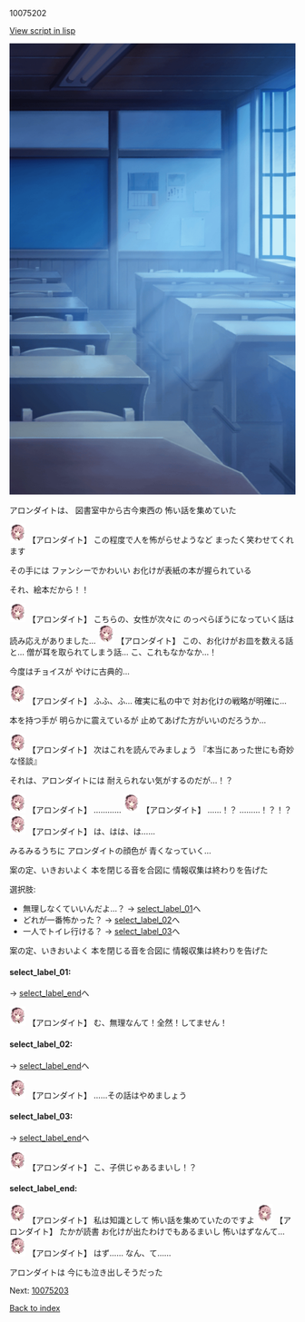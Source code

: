 10075202

[View script in lisp](../scripts/10075202.txt)

![classroom03_night.png](../images/backgrounds/classroom03_night.png)

アロンダイトは、
図書室中から古今東西の
怖い話を集めていた

<img src="../images/units/100751.png" alt="100751.png" height="34"/>
【アロンダイト】
この程度で人を怖がらせようなど
まったく笑わせてくれます

その手には
ファンシーでかわいい
お化けが表紙の本が握られている

それ、絵本だから！！

<img src="../images/units/100751.png" alt="100751.png" height="34"/>
【アロンダイト】
こちらの、女性が次々に
のっぺらぼうになっていく話は
読み応えがありました…

<img src="../images/units/100751.png" alt="100751.png" height="34"/>
【アロンダイト】
この、お化けがお皿を数える話と…
僧が耳を取られてしまう話…
こ、これもなかなか…！

今度はチョイスが
やけに古典的…

<img src="../images/units/100751.png" alt="100751.png" height="34"/>
【アロンダイト】
ふふ、ふ…
確実に私の中で
対お化けの戦略が明確に…

本を持つ手が
明らかに震えているが
止めてあげた方がいいのだろうか…

<img src="../images/units/100751.png" alt="100751.png" height="34"/>
【アロンダイト】
次はこれを読んでみましょう
『本当にあった世にも奇妙な怪談』

それは、アロンダイトには
耐えられない気がするのだが…！？

<img src="../images/units/100751.png" alt="100751.png" height="34"/>
【アロンダイト】
…………

<img src="../images/units/100751.png" alt="100751.png" height="34"/>
【アロンダイト】
……！？
………！？！？

<img src="../images/units/100751.png" alt="100751.png" height="34"/>
【アロンダイト】
は、はは、は……

みるみるうちに
アロンダイトの顔色が
青くなっていく…

案の定、いきおいよく
本を閉じる音を合図に
情報収集は終わりを告げた

選択肢:
- 無理しなくていいんだよ…？ → [select_label_01](#select_label_01)へ
- どれが一番怖かった？ → [select_label_02](#select_label_02)へ
- 一人でトイレ行ける？ → [select_label_03](#select_label_03)へ

案の定、いきおいよく
本を閉じる音を合図に
情報収集は終わりを告げた

#### select_label_01:
 → [select_label_end](#select_label_end)へ

<img src="../images/units/100751.png" alt="100751.png" height="34"/>
【アロンダイト】
む、無理なんて！全然！してません！

#### select_label_02:
 → [select_label_end](#select_label_end)へ

<img src="../images/units/100751.png" alt="100751.png" height="34"/>
【アロンダイト】
……その話はやめましょう

#### select_label_03:
 → [select_label_end](#select_label_end)へ

<img src="../images/units/100751.png" alt="100751.png" height="34"/>
【アロンダイト】
こ、子供じゃあるまいし！？

#### select_label_end:

<img src="../images/units/100751.png" alt="100751.png" height="34"/>
【アロンダイト】
私は知識として
怖い話を集めていたのですよ

<img src="../images/units/100751.png" alt="100751.png" height="34"/>
【アロンダイト】
たかが読書
お化けが出たわけでもあるまいし
怖いはずなんて…

<img src="../images/units/100751.png" alt="100751.png" height="34"/>
【アロンダイト】
はず……
なん、て……

アロンダイトは
今にも泣き出しそうだった

Next: [10075203](10075203.md)

[Back to index](index.md)
